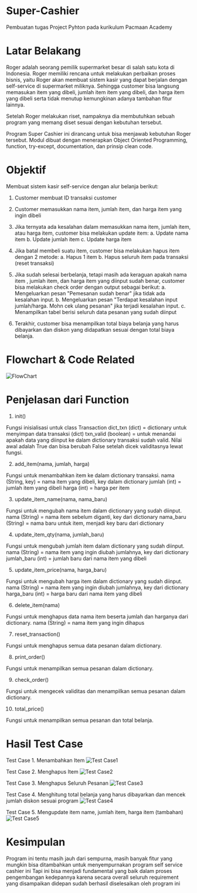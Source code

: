 # Super-Cashier
Pembuatan tugas Project Pyhton pada kurikulum Pacmaan Academy

# Latar Belakang
Roger adalah seorang pemilik supermarket besar di salah satu kota di Indonesia. Roger memiliki rencana untuk melakukan perbaikan proses bisnis, yaitu Roger akan membuat sistem kasir yang dapat berjalan dengan self-service di supermarket miliknya. Sehingga customer bisa langsung memasukan item yang dibeli, jumlah item item yang dibeli, dan harga item yang dibeli serta tidak menutup kemungkinan adanya tambahan fitur lainnya.

Setelah Roger melakukan riset, nampaknya dia membutuhkan sebuah program yang memang diset sesuai dengan kebutuhan tersebut.

Program Super Cashier ini dirancang untuk bisa menjawab kebutuhan Roger tersebut.
Modul dibuat dengan menerapkan Object Oriented Programming, function, try-except, documentation, dan prinsip clean code.

# Objektif
Membuat sistem kasir self-service dengan alur belanja berikut:
1. Customer membuat ID transaksi customer

2. Customer memasukkan nama item, jumlah item, dan harga item yang ingin dibeli

3. Jika ternyata ada kesalahan dalam memasukkan nama item, jumlah item, atau harga item, customer bisa melakukan update item:
a. Update nama item
b. Update jumlah item
c. Update harga item

4. Jika batal membeli suatu item, customer bisa melakukan hapus item dengan 2 metode:
a. Hapus 1 item
b. Hapus seluruh item pada transaksi (reset transaksi)

5. Jika sudah selesai berbelanja, tetapi masih ada keraguan apakah nama item , jumlah item, dan harga item yang diinput sudah benar, customer bisa melakukan check order dengan output sebagai berikut:
a. Mengeluarkan pesan "Pemesanan sudah benar" jika tidak ada kesalahan input.
b. Mengeluarkan pesan "Terdapat kesalahan input jumlah/harga. Mohn cek ulang pesanan" jika terjadi kesalahan input.
c. Menampilkan tabel berisi seluruh data pesanan yang sudah diinput

6. Terakhir, customer bisa menampilkan total biaya belanja yang harus dibayarkan  dan diskon yang didapatkan sesuai dengan total biaya belanja.

# Flowchart & Code Related
![FlowChart](https://github.com/Rogenroa/Super-Cashier/assets/78997992/1f461c67-6b9b-4a79-9936-ef281aa9b5c6)

# Penjelasan dari Function

1. init()

Fungsi inisialisasi untuk class Transaction
dict_txn (dict) = dictionary untuk menyimpan data transaksi (dict)
txn_valid (boolean) = untuk menandai apakah data yang diinput ke dalam dictionary transaksi sudah valid. Nilai awal adalah True dan bisa berubah False setelah dicek validitasnya lewat fungsi.

2. add_item(nama, jumlah, harga)

Fungsi untuk menambahkan item ke dalam dictionary transaksi.
nama (String, key) = nama item yang dibeli, key dalam dictionary
jumlah (int) = jumlah item yang dibeli
harga (int) = harga per item

3. update_item_name(nama, nama_baru)

Fungsi untuk mengubah nama item dalam dictionary yang sudah diinput.
nama (String) = nama item sebelum diganti, key dari dictionary
nama_baru (String) = nama baru untuk item, menjadi key baru dari dictionary

4. update_item_qty(nama, jumlah_baru)

Fungsi untuk mengubah jumlah item dalam dictionary yang sudah diinput.
nama (String) = nama item yang ingin diubah jumlahnya, key dari dictionary
jumlah_baru (int) = jumlah baru dari nama item yang dibeli

5. update_item_price(nama, harga_baru)

Fungsi untuk mengubah harga item dalam dictionary yang sudah diinput.
nama (String) = nama item yang ingin diubah jumlahnya, key dari dictionary
harga_baru (int) = harga baru dari nama item yang dibeli

6. delete_item(nama)

Fungsi untuk menghapus data nama item beserta jumlah dan harganya dari dictionary.
nama (String) = nama item yang ingin dihapus

7. reset_transaction()

Fungsi untuk menghapus semua data pesanan dalam dictionary.

8. print_order()

Fungsi untuk menampilkan semua pesanan dalam dictionary.

9. check_order()

Fungsi untuk mengecek validitas dan menampilkan semua pesanan dalam dictionary.

10. total_price()

Fungsi untuk menampilkan semua pesanan dan total belanja.

# Hasil Test Case

Test Case 1. Menambahkan Item
![Test Case1](https://github.com/Rogenroa/Super-Cashier/assets/78997992/c4a712e9-f2fd-4128-ad84-6166c03007f7)

Test Case 2. Menghapus Item
![Test Case2](https://github.com/Rogenroa/Super-Cashier/assets/78997992/a9a6bcc3-9bd3-4f7b-91e8-35c0315b0581)

Test Case 3. Menghapus Seluruh Pesanan
![Test Case3](https://github.com/Rogenroa/Super-Cashier/assets/78997992/d5b03324-012c-409b-b2fe-7c38fb4d9bb6)

Test Case 4. Menghitung total belanja yang harus dibayarkan dan mencek jumlah diskon sesuai program
![Test Case4](https://github.com/Rogenroa/Super-Cashier/assets/78997992/9bc2e348-ef2c-412f-b29c-2f59f4d8a161)

Test Case 5. Mengupdate item name, jumlah item, harga item (tambahan)
![Test Case5](https://github.com/Rogenroa/Super-Cashier/assets/78997992/36f6882b-d393-4fb1-b3f6-9e42d52154f9)

# Kesimpulan
Program ini tentu masih jauh dari sempurna, masih banyak fitur yang mungkin bisa ditambahkan untuk menyempurnakan program self service cashier ini
Tapi ini bisa menjadi fundamental yang baik dalam proses pengembangan kedepannya karena secara overall seluruh requirement yang disampaikan didepan
sudah berhasil diselesaikan oleh program ini

